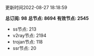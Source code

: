 更新时间2022-08-27 18:18:59

**总订阅: 98**
**总节点: 8694**
**有效节点: 2545**
- ss节点: 213
- v2ray节点: 2194
- trojan节点: 118
- ssr节点: 20
